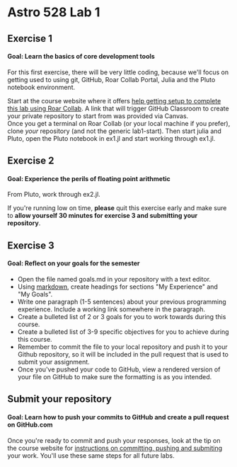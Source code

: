# Astro 528 Lab 1

## Exercise 1
#### Goal:  Learn the basics of core development tools
For this first exercise, there will be very little coding, because we'll focus on getting used to using git, GitHub, Roar Collab Portal, Julia and the Pluto notebook environment.

Start at the course website where it offers [help getting setup to complete this lab using Roar Collab](https://psuastro528.github.io/Fall2025/tips/aci/initial_setup/).  A link that will trigger GitHub Classroom to create your private repository to start from was provided via Canvas.  
Once you get a terminal on Roar Collab (or your local machine if you prefer), clone _your_ repository (and not the generic lab1-start).  Then start julia and Pluto, open the Pluto notebook in ex1.jl and start working through ex1.jl.

## Exercise 2
#### Goal:  Experience the perils of floating point arithmetic
From Pluto, work through ex2.jl.

If you're running low on time, **please** quit this exercise early and make sure to **allow yourself 30 minutes for exercise 3 and submitting your repository**.

## Exercise 3
#### Goal:  Reflect on your goals for the semester
- Open the file named goals.md in your repository with a text editor.
- Using [markdown](https://guides.github.com/features/mastering-markdown/), create headings for sections "My Experience" and "My Goals".
- Write one paragraph (1-5 sentences) about your previous programming experience.  Include a working link somewhere in the paragraph.
- Create a bulleted list of 2 or 3 goals for you to work towards during this course.  
- Create a bulleted list of 3-9 specific objectives for you to achieve during this course.  
- Remember to commit the file to your local repository and push it to your Github repository, so it will be included in the pull request that is used to submit your assignment.  
- Once you've pushed your code to GitHub, view a rendered version of your file on GitHub to make sure the formatting is as you intended.

## Submit your repository
#### Goal:  Learn how to push your commits to GitHub and create a pull request on GitHub.com
Once you're ready to commit and push your responses, look at the tip on the course website for [instructions on committing, pushing and submiting](https://psuastro528.github.io/Fall2025/tips/submitting/) your work.  You'll use these same steps for all future labs.

